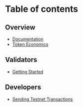 # Table of contents

## Overview
* [Documentation](README.md)
* [Token Economics](token-economics.md)

## Validators

* [Getting Started](validators/README.md)

## Developers

* [Sending Testnet Transactions](developers/README.md)

